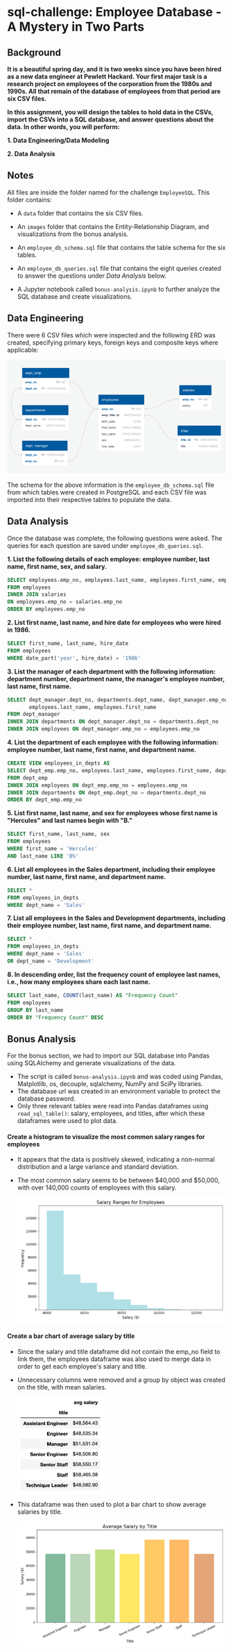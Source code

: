 # sql-challenge: Employee Database - A Mystery in Two Parts

## Background

**It is a beautiful spring day, and it is two weeks since you have been hired as a new data engineer at Pewlett Hackard. Your first major task is a research project on employees of the corporation from the 1980s and 1990s. All that remain of the database of employees from that period are six CSV files.**

**In this assignment, you will design the tables to hold data in the CSVs, import the CSVs into a SQL database, and answer questions about the data. In other words, you will perform:**

**1. Data Engineering/Data Modeling**

**2. Data Analysis**

## Notes

All files are inside the folder named for the challenge `EmployeeSQL`. This folder contains:

* A `data` folder that contains the six CSV files.

* An `images` folder that contains the Entity-Relationship Diagram, and visualizations from the bonus analysis.

* An `employee_db_schema.sql` file that contains the table schema for the six tables.

* An `employee_db_queries.sql` file that contains the eight queries created to answer the questions under *Data Analysis* below.

* A Jupyter notebook called `bonus-analysis.ipynb` to further analyze the SQL database and create visualizations.

## Data Engineering

There were 6 CSV files which were inspected and the following ERD was created, specifying primary keys, foreign keys and composite keys where applicable:

![ERD.png](/EmployeeSQL/images/employee_db_ERD.png)

The schema for the above information is the `employee_db_schema.sql` file from which tables were created in PostgreSQL and each CSV file was imported into their respective tables to populate the data.

## Data Analysis

Once the database was complete, the following questions were asked. The queries for each question are saved under `employee_db_queries.sql`.

**1. List the following details of each employee: employee number, last name, first name, sex, and salary.**

```sql
SELECT employees.emp_no, employees.last_name, employees.first_name, employees.sex, salaries.salary
FROM employees
INNER JOIN salaries 
ON employees.emp_no = salaries.emp_no
ORDER BY employees.emp_no
```

**2. List first name, last name, and hire date for employees who were hired in 1986.**

```sql
SELECT first_name, last_name, hire_date
FROM employees
WHERE date_part('year', hire_date) = '1986'
```

**3. List the manager of each department with the following information: department number, department name, the manager's employee number, last name, first name.**

```sql
SELECT dept_manager.dept_no, departments.dept_name, dept_manager.emp_no, 
	   employees.last_name, employees.first_name
FROM dept_manager
INNER JOIN departments ON dept_manager.dept_no = departments.dept_no
INNER JOIN employees ON dept_manager.emp_no = employees.emp_no
```

**4. List the department of each employee with the following information: employee number, last name, first name, and department name.**

```sql
CREATE VIEW employees_in_depts AS
SELECT dept_emp.emp_no, employees.last_name, employees.first_name, departments.dept_name
FROM dept_emp
INNER JOIN employees ON dept_emp.emp_no = employees.emp_no
INNER JOIN departments ON dept_emp.dept_no = departments.dept_no
ORDER BY dept_emp.emp_no
```

**5. List first name, last name, and sex for employees whose first name is "Hercules" and last names begin with "B."**

```sql
SELECT first_name, last_name, sex
FROM employees
WHERE first_name = 'Hercules' 
AND last_name LIKE 'B%'
```

**6. List all employees in the Sales department, including their employee number, last name, first name, and department name.**

```sql
SELECT *
FROM employees_in_depts
WHERE dept_name = 'Sales'
```

**7. List all employees in the Sales and Development departments, including their employee number, last name, first name, and department name.**

```sql
SELECT *
FROM employees_in_depts
WHERE dept_name = 'Sales'
OR dept_name = 'Development'
```

**8. In descending order, list the frequency count of employee last names, i.e., how many employees share each last name.**

```sql
SELECT last_name, COUNT(last_name) AS "Frequency Count"
FROM employees
GROUP BY last_name
ORDER BY "Frequency Count" DESC
```

## Bonus Analysis

For the bonus section, we had to import our SQL database into Pandas using SQLAlchemy and generate visualizations of the data.

* The script is called `bonus-analysis.ipynb` and was coded using Pandas, Matplotlib, os, decouple, sqlalchemy, NumPy and SciPy libraries.
* The database url was created in an environment variable to protect the database password.
* Only three relevant tables were read into Pandas dataframes using  `read_sql_table()`: salary, employees, and titles, after which these dataframes were used to plot data.

#### Create a histogram to visualize the most common salary ranges for employees

* It appears that the data is positively skewed, indicating a non-normal distribution and a large variance and standard deviation.

* The most common salary seems to be between $40,000 and $50,000, with over 140,000 counts of employees with this salary.

	![salary-ranges.png](/EmployeeSQL/images/histogram.png)

#### Create a bar chart of average salary by title

* Since the salary and title dataframe did not contain the emp_no field to link them, the employees dataframe was also used to merge data in order to get each employee's salary and title.

* Unnecessary columns were removed and a group by object was created on the title, with mean salaries.

	<p class="aligncenter">
		<img src="/EmployeeSQL/images/avg_sal_df.png" alt="avg_sal_df"
		title="Average Salary by Title" width="200px" height="222px" /> 
	</p>

* This dataframe was then used to plot a bar chart to show average salaries by title.

	![avg-sal-title.png](/EmployeeSQL/images/avg_sal_title.png)


